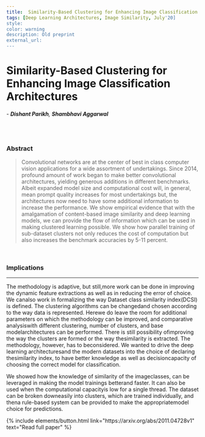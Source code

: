 ```yaml
---
title:  Similarity-Based Clustering for Enhancing Image Classification Architectures
tags: [Deep Learning Architectures, Image Similarity, July'20]
style: 
color: warning
description: Old preprint
external_url: 
---
```



# Similarity-Based Clustering for Enhancing Image Classification Architectures

###### - _**Dishant Parikh**_, _**Shambhavi Aggarwal**_ 

<br>

### Abstract
>Convolutional networks are at the center of best in class computer vision applications for a wide assortment of undertakings. Since 2014, profound amount of work began to make better convolutional architectures, yielding generous additions in different benchmarks. Albeit expanded model size and computational cost will, in general, mean prompt quality increases for most undertakings but, the architectures now need to have some additional information to increase the performance. We show empirical evidence that with the amalgamation of content-based image similarity and deep learning models, we can provide the flow of information which can be used in making clustered learning possible. We show how parallel training of sub-dataset clusters not only reduces the cost of computation but also increases the benchmark accuracies by 5-11 percent.

<br>

### Implications

---

The methodology is adaptive, but still,more  work  can  be  done  in  improving  the  dynamic feature extractions as well as in reducing the error of choice. We canalso work in formalizing the way Dataset class similarity index(DCSI) is defined. The clustering algorithms can be changedand  chosen  according  to  the  way  data  is  represented.  Herewe  do  leave  the  room  for  additional  parameters  on  which the  methodology  can  be  improved,  and  comparative  analysiswith different clustering, number of clusters, and base modelarchitectures can be  performed.  There  is  still  possibility  ofimproving  the  way  the  clusters  are  formed  or  the  way  thesimilarity  is  extracted.  The  methodology,  however,  has  to  beconsidered. We wanted to drive the deep learning architecturesand  the  modern  datasets  into  the  choice  of  declaring  thesimilarity index, to have better knowledge as well as decisioncapacity of choosing the correct model for classification.

We  showed  how  the  knowledge  of  similarity  of  the  imageclasses, can be leveraged in making the model trainings betterand faster. It can also be used when the computational capacityis  low  for  a  single  thread.  The  dataset  can  be  broken  downeasily  into  clusters,  which  are  trained  individually,  and  thena rule-based system can be provided to make the appropriatemodel choice for predictions. 

<p class="text-center">
{% include elements/button.html link="https://arxiv.org/abs/2011.04728v1" text="Read full paper" %}
</p>